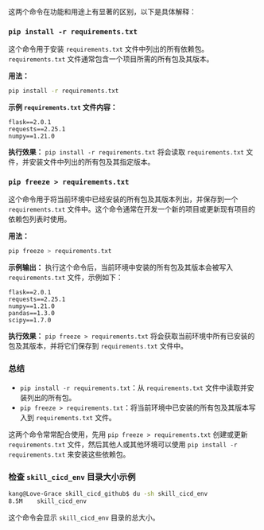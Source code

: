 这两个命令在功能和用途上有显著的区别，以下是具体解释：

### `pip install -r requirements.txt`

这个命令用于安装 `requirements.txt` 文件中列出的所有依赖包。`requirements.txt` 文件通常包含一个项目所需的所有包及其版本。

**用法：**
```bash
pip install -r requirements.txt
```

**示例 `requirements.txt` 文件内容：**
```
flask==2.0.1
requests==2.25.1
numpy==1.21.0
```

**执行效果：**
`pip install -r requirements.txt` 将会读取 `requirements.txt` 文件，并安装文件中列出的所有包及其指定版本。

### `pip freeze > requirements.txt`

这个命令用于将当前环境中已经安装的所有包及其版本列出，并保存到一个 `requirements.txt` 文件中。这个命令通常在开发一个新的项目或更新现有项目的依赖包列表时使用。

**用法：**
```bash
pip freeze > requirements.txt
```

**示例输出：**
执行这个命令后，当前环境中安装的所有包及其版本会被写入 `requirements.txt` 文件，示例如下：
```
flask==2.0.1
requests==2.25.1
numpy==1.21.0
pandas==1.3.0
scipy==1.7.0
```

**执行效果：**
`pip freeze > requirements.txt` 将会获取当前环境中所有已安装的包及其版本，并将它们保存到 `requirements.txt` 文件中。

### 总结

- `pip install -r requirements.txt`：从 `requirements.txt` 文件中读取并安装列出的所有包。
- `pip freeze > requirements.txt`：将当前环境中已安装的所有包及其版本写入到 `requirements.txt` 文件。

这两个命令常常配合使用，先用 `pip freeze > requirements.txt` 创建或更新 `requirements.txt` 文件，然后其他人或其他环境可以使用 `pip install -r requirements.txt` 来安装这些依赖包。

### 检查 `skill_cicd_env` 目录大小示例

```bash
kang@Love-Grace skill_cicd_github$ du -sh skill_cicd_env
8.5M    skill_cicd_env
```

这个命令会显示 `skill_cicd_env` 目录的总大小。
